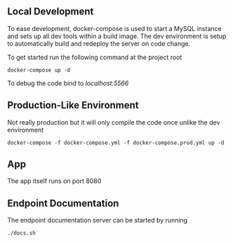 ## Local Development
To ease development, docker-compose is used to start a MySQL instance 
and sets up all dev tools within a build image. The dev environment
is setup to automatically build and redeploy the server on code change.

To get started run the following command at the project root

```
docker-compose up -d
```

To debug the code bind to *localhost:5566*

## Production-Like Environment
Not really production but it will only compile the code once unlike the dev environment

```
docker-compose -f docker-compose.yml -f docker-compose.prod.yml up -d
```

## App
The app itself runs on port 8080

## Endpoint Documentation
The endpoint documentation server can be started by running

```
./docs.sh
```
